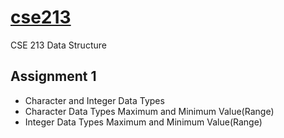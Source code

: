 # [cse213](https://github.com/1915002517/cse213)
CSE 213 Data Structure 
## Assignment 1
* Character and Integer Data Types
* Character Data Types Maximum and Minimum Value(Range)
* Integer Data Types Maximum and Minimum Value(Range)
